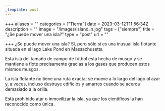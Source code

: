 ```yaml
---
_template: post
---
```




+++
aliases = ""
categories = ["Tierra"]
date = 2023-03-12T11:56:34Z
description = ""
image = "/images/island_n.jpg"
tags = ["siempre"]
title = "¿Se puede mover una isla?"
type = "post"
url = ""

+++
¿Se puede mover una isla? Sí, pero sólo si es una inusual isla flotante situada en el lago Lake Pond en Massachusetts.  
  
Esta isla del tamaño de campo de fútbol está hecha de musgo y se mantiene a flote precisamente gracias a los gases que producen estos mismos musgos.  
  
La isla flotante no tiene una ruta exacta; se mueve a lo largo del lago al azar y, a veces, incluso destruye edificios y amarres cuando se acerca demasiado a la orilla.  
  
Está prohibido atar o inmovilizar la isla, ya que los científicos la han reconocido como única.
